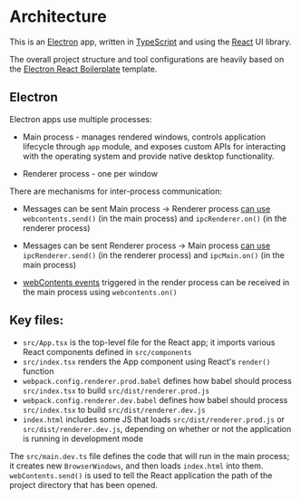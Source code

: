 # Architecture

This is an [Electron](https://www.electronjs.org/) app, written in [TypeScript](https://www.typescriptlang.org/) and using the [React](https://reactjs.org/) UI library.

The overall project structure and tool configurations are heavily based on the [Electron React Boilerplate](https://electron-react-boilerplate.js.org/) template.

## Electron

Electron apps use multiple processes:

- Main process - manages rendered windows, controls application lifecycle through `app` module, and exposes custom APIs for interacting with the operating system and provide native desktop functionality.

- Renderer process - one per window

There are mechanisms for inter-process communication:

- Messages can be sent Main process -> Renderer process [can use](https://www.electronjs.org/docs/api/web-contents#contentssendchannel-args) `webcontents.send()` (in the main process) and `ipcRenderer.on()` (in the renderer process)

- Messages can be sent Renderer process -> Main process [can use](https://www.electronjs.org/docs/api/ipc-main) `ipcRenderer.send()` (in the renderer process) and `ipcMain.on()` (in the main process)

- [webContents events](https://www.electronjs.org/docs/latest/api/web-contents#instance-events) triggered in the render process can be received in the main process using `webcontents.on()`

## Key files:

- `src/App.tsx` is the top-level file for the React app; it imports various React components defined in `src/components`
- `src/index.tsx` renders the App component using React's `render()` function
- `webpack.config.renderer.prod.babel` defines how babel should process `src/index.tsx` to build `src/dist/renderer.prod.js`
- `webpack.config.renderer.dev.babel` defines how babel should process `src/index.tsx` to build `src/dist/renderer.dev.js`
- `index.html` includes some JS that loads `src/dist/renderer.prod.js` or `src/dist/renderer.dev.js`, depending on whether or not the application is running in development mode

The `src/main.dev.ts` file defines the code that will run in the main process; it creates new `BrowserWindows`, and then loads `index.html` into them.
`webContents.send()` is used to tell the React application the path of the project directory that has been opened.
